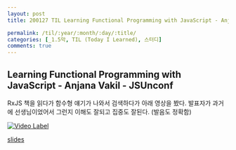 ```yaml
---
layout: post
title: 200127 TIL Learning Functional Programming with JavaScript - Anjana Vakil - JSUnconf

permalink: /til/:year/:month/:day/:title/
categories: [_1.5막, TIL (Today I Learned), 스터디]
comments: true
---
```


## Learning Functional Programming with JavaScript - Anjana Vakil - JSUnconf

RxJS 책을 읽다가 함수형 얘기가 나와서 검색하다가 아래 영상을 봤다. 
발표자가 과거에 선생님이었어서 그런지 이해도 잘되고 집중도 잘된다. (발음도 정확함)

[![Video Label](http://img.youtube.com/vi/e-5obm1G_FY/0.jpg)](https://youtu.be/e-5obm1G_FY?t=0s)

[slides](https://slidr.io/vakila/learning-functional-programming-with-javascript#32)
